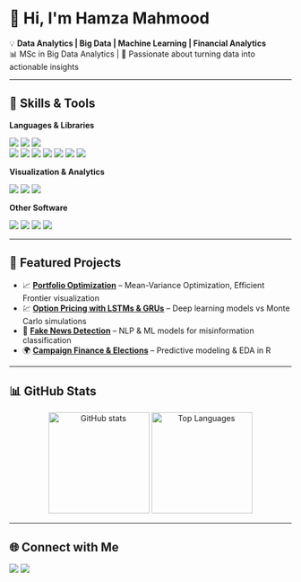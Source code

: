 # 👋 Hi, I'm Hamza Mahmood  

💡 **Data Analytics | Big Data | Machine Learning | Financial Analytics**  
📊 MSc in Big Data Analytics | 🎯 Passionate about turning data into actionable insights  

---

## 🔧 Skills & Tools  

**Languages & Libraries**  
<p align="left">
  <img src="https://img.shields.io/badge/Python-3776AB?style=for-the-badge&logo=python&logoColor=white"/>
  <img src="https://img.shields.io/badge/R-276DC3?style=for-the-badge&logo=r&logoColor=white"/>
  <img src="https://img.shields.io/badge/SQL-4479A1?style=for-the-badge&logo=postgresql&logoColor=white"/>
  <br>
  <img src="https://img.shields.io/badge/Pandas-150458?style=for-the-badge&logo=pandas&logoColor=white"/>
  <img src="https://img.shields.io/badge/NumPy-013243?style=for-the-badge&logo=numpy&logoColor=white"/>
  <img src="https://img.shields.io/badge/Scikit--Learn-F7931E?style=for-the-badge&logo=scikit-learn&logoColor=white"/>
  <img src="https://img.shields.io/badge/TensorFlow-FF6F00?style=for-the-badge&logo=tensorflow&logoColor=white"/>
  <img src="https://img.shields.io/badge/Keras-D00000?style=for-the-badge&logo=keras&logoColor=white"/>
  <img src="https://img.shields.io/badge/PyTorch-EE4C2C?style=for-the-badge&logo=pytorch&logoColor=white"/>
  <img src="https://img.shields.io/badge/XGBoost-EC4D37?style=for-the-badge&logo=xgboost&logoColor=white"/>
</p>

**Visualization & Analytics**  
<p align="left">
  <img src="https://img.shields.io/badge/Matplotlib-000000?style=for-the-badge"/>
  <img src="https://img.shields.io/badge/Seaborn-4E97A7?style=for-the-badge"/>
  <img src="https://img.shields.io/badge/Power%20BI-F2C811?style=for-the-badge&logo=powerbi&logoColor=black"/>
</p>

**Other Software**  
<p align="left">
  <img src="https://img.shields.io/badge/EViews-005CAB?style=for-the-badge"/>
  <img src="https://img.shields.io/badge/Bloomberg%20Terminal-000000?style=for-the-badge"/>
    <img src="https://img.shields.io/badge/MS%20Excel-217346?style=for-the-badge&logo=microsoftexcel&logoColor=white"/>
  <img src="https://img.shields.io/badge/MS%20Office-D83B01?style=for-the-badge&logo=microsoftoffice&logoColor=white"/>
</p>

---

## 📌 Featured Projects  

- 📈 [**Portfolio Optimization**](#) – Mean-Variance Optimization, Efficient Frontier visualization  
- 💹 [**Option Pricing with LSTMs & GRUs**](#) – Deep learning models vs Monte Carlo simulations  
- 📰 [**Fake News Detection**](#) – NLP & ML models for misinformation classification  
- 🌍 [**Campaign Finance & Elections**](#) – Predictive modeling & EDA in R  

---

## 📊 GitHub Stats  

<p align="center">
  <img src="https://github-readme-stats.vercel.app/api?username=HamzaMahmood&show_icons=true&theme=tokyonight" alt="GitHub stats" height="180"/>
  <img src="https://github-readme-stats.vercel.app/api/top-langs/?username=HamzaMahmood&layout=compact&theme=tokyonight" alt="Top Languages" height="180"/>
</p>

---

## 🌐 Connect with Me  

<p align="left">
  <a href="https://www.linkedin.com/in/hamzamah1/"><img src="https://img.shields.io/badge/LinkedIn-0A66C2?style=for-the-badge&logo=linkedin&logoColor=white"/></a>
  <a href="mailto:hamza979mahmood@gmail.com"><img src="https://img.shields.io/badge/Email-D14836?style=for-the-badge&logo=gmail&logoColor=white"/></a>
</p>
